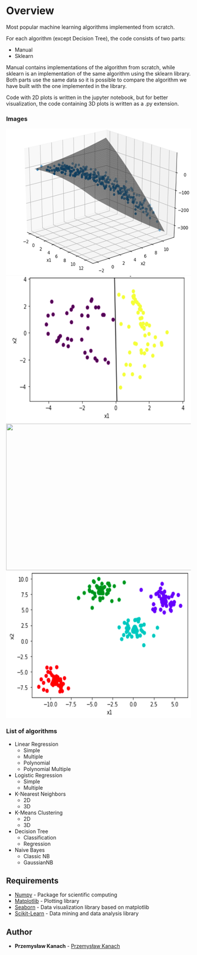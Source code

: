 # Overview

Most popular machine learning algorithms implemented from scratch.

For each algorithm (except Decision Tree), the code consists of two parts:
* Manual
* Sklearn

Manual contains implementations of the algorithm from scratch, while sklearn is an implementation of the same algorithm using the sklearn library.
Both parts use the same data so it is possible to compare the algorithm we have built with the one implemented in the library.

Code with 2D plots is written in the jupyter notebook, but for better visualization, the code containing 3D plots is written as a .py extension.

### Images

<img src="/Images/lin_reg.png" width="600" height="400" />
<img src="/Images/log_reg.png" width="600" height="400" />
<img src="/Images/knn.png.png" width="600" height="400" />
<img src="/Images/kmeans.png" width="600" height="400" />

### List of algorithms

- Linear Regression
  * Simple
  * Multiple
  * Polynomial
  * Polynomial Multiple
- Logistic Regression
  * Simple
  * Multiple
- K-Nearest Neighbors
  * 2D
  * 3D
- K-Means Clustering
  * 2D
  * 3D
- Decision Tree
  * Classification
  * Regression
- Naive Bayes
  * Classic NB
  * GaussianNB

## Requirements

* [Numpy](http://www.numpy.org) - Package for scientific computing
* [Matplotlib](https://matplotlib.org) - Plotting library
* [Seaborn](https://seaborn.pydata.org) - Data visualization library based on matplotlib
* [Scikit-Learn](https://scikit-learn.org/stable/) - Data mining and data analysis library

## Author

* **Przemysław Kanach** - [Przemysław Kanach](https://github.com/Przemoo16)
